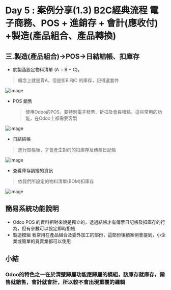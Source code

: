 # Day 5 : 案例分享(1.3) B2C經典流程 電子商務、POS + 進銷存 + 會計(應收付) +製造(產品組合、產品轉換)

## 三.製造(產品組合)->POS->日結結帳、扣庫存
- 於製造設定物料清單 (A = B + C)，
>概念上就是賣A，但是扣B 和C 的庫存，記得選套件

![image](https://user-images.githubusercontent.com/1887931/134003298-a37581c4-6487-4af3-95d8-8ff21537e4da.png)
  
- POS 銷售
  >使用Odoo的POS，要特別電子發票、折扣及會員積點，這些常用的功能，在Odoo上都需要客製

![image](https://user-images.githubusercontent.com/1887931/134003950-f7e06ce9-225b-4c1e-9f40-fbad7003ebcd.png)
- 日結結帳
>進行關帳後，才會產生對的的扣庫存及傳票日記帳

![image](https://user-images.githubusercontent.com/1887931/134004560-2a328909-4885-4d04-8826-af749a11ad24.png)
- 查看庫存調撥的資訊
>依我們所設定的物料清單(BOM)扣庫存

![image](https://user-images.githubusercontent.com/1887931/134004758-e24f6531-ef9f-4ded-aa19-271d0950ebc4.png)

## 簡易系統功能說明
- Odoo POS 的資料相對來說是獨立的，透過結帳才有傳票日記帳及扣庫存的行為，但有參數可以設定即時扣帳
- 製造模組 我常用在產品組合及委外加工的部份，這部份後續案例會提到，小企業或簡單的買賣業都可以使用


## 小結
### Odoo的特色之一在於清楚歸屬功能應歸屬的模組，該庫存就庫存，銷售就銷售，會計就會計，所以較不會出現重覆的邏輯

